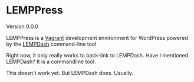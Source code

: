 # LEMPPress
Version 0.0.0

LEMPPress is a [Vagrant](http://vagrantup.com) development environment for WordPress powered by the [LEMPDash](https://github.com/pbredenberg/lempdash) command-line tool.

Right now, it only really works to back-link to LEMPDash. Have I mentioned LEMPDash? It is a commandline tool.

This doesn't work yet. But LEMPDash does. Usually.